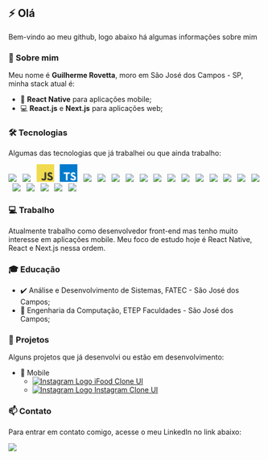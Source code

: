 
## :zap: Olá
Bem-vindo ao meu github, logo abaixo há algumas informações sobre mim

### :scroll: Sobre mim 
Meu nome é **Guilherme Rovetta**, moro em São José dos Campos - SP, minha stack atual é:
- :iphone: **React Native** para aplicações mobile;
- :computer: **React.js** e **Next.js** para aplicações web;

### :hammer_and_wrench: Tecnologias
Algumas das tecnologias que já trabalhei ou que ainda trabalho:
<p> 
<img src="https://cdn.icon-icons.com/icons2/2107/PNG/512/file_type_html_icon_130541.png" height="35px"/>
&nbsp;  
<img src="https://logospng.org/download/css-3/logo-css-3-2048.png" height="35px"/>
&nbsp;  
<img src="https://raw.githubusercontent.com/github/explore/80688e429a7d4ef2fca1e82350fe8e3517d3494d/topics/javascript/javascript.png" height="35px"/>
&nbsp;  
<img src="https://raw.githubusercontent.com/github/explore/80688e429a7d4ef2fca1e82350fe8e3517d3494d/topics/typescript/typescript.png" height="35px"/>
&nbsp;
<img src="https://appmasters.io/static/react-47ce6e77f039020ee2e76a10c1e988e9.png" height="35px"/>
&nbsp;
<img src="https://uireactnative.com/wp-content/uploads/2019/04/react-native-logo.png" height="35px"/>
&nbsp;
<img src="https://docs.microsoft.com/pt-pt/windows/images/nextjs-logo.png" height="35px"/>
&nbsp;
<img src="http://assets.stickpng.com/images/5847ea22cef1014c0b5e4833.png" height="35px"/>
&nbsp;
<img src="https://upload.wikimedia.org/wikipedia/commons/thumb/9/95/Vue.js_Logo_2.svg/1184px-Vue.js_Logo_2.svg.png" height="35px"/>
&nbsp;
<img src="https://git-scm.com/images/logos/downloads/Git-Icon-1788C.png" height="35px"/>
&nbsp;
<img src="https://seeklogo.com/images/E/expo-logo-01BB2BCFC3-seeklogo.com.png" height="35px"/>
&nbsp;
<img src="https://cdn.freebiesupply.com/logos/large/2x/jest-logo-png-transparent.png" height="35px"/>
&nbsp;
<img src="https://seeklogo.com/images/E/eslint-logo-DDFB6EBCF6-seeklogo.com.png" height="35px"/>
&nbsp;
<img src="https://cdn.freebiesupply.com/logos/thumbs/1x/prettier-1-logo.png" height="35px"/>
&nbsp;
<img src="https://miro.medium.com/max/400/1*tfZa4vsI6UusJYt_fzvGnQ.png" height="35px"/>
&nbsp;
<img src="https://camo.githubusercontent.com/c10bbec541caa795eee7a0ada0415e2fe7c04b4f89aaa8ebc76e1d1ac2ede1d6/68747470733a2f2f696d672e69636f6e73382e636f6d2f636f6c6f722f3435322f6d6f6e676f64622e706e67" height="35px"/>
&nbsp;
<img src="https://devtools.com.br/blog/wp-content/uploads/2013/06/MySQL-Logo.wine_.png" height="35px"/>
&nbsp;
<img src="https://www.docker.com/sites/default/files/d8/2019-07/Moby-logo.png" height="35px"/>
&nbsp;
<img src="https://upload.wikimedia.org/wikipedia/commons/3/33/Figma-logo.svg" height="35px"/>
&nbsp;
<img src="https://upload.wikimedia.org/wikipedia/commons/thumb/c/c2/Adobe_XD_CC_icon.svg/2101px-Adobe_XD_CC_icon.svg.png" height="35px"/>
&nbsp;
<img src="https://logodownload.org/wp-content/uploads/2017/04/adobe-Illustrator-logo-1-1.png" height="35px"/>
&nbsp;
<img src="https://logodownload.org/wp-content/uploads/2019/10/adobe-photoshop-logo-1.png" height="35px"/>
&nbsp;
</p>

### :computer: Trabalho 
Atualmente trabalho como desenvolvedor front-end mas tenho muito interesse em aplicações mobile. Meu foco de estudo hoje é React Native, React e Next.js nessa ordem.

### :mortar_board: Educação 
- :heavy_check_mark: Análise e Desenvolvimento de Sistemas, FATEC - São José dos Campos;
- :stop_sign: Engenharia da Computação, ETEP Faculdades - São José dos Campos;

### :book: Projetos
Alguns projetos que já desenvolvi ou estão em desenvolvimento:
- :iphone: Mobile 
	-  <a alt="iFood Clone UI" href="https://github.com/guihRovetta/ifood-clone"><img src="http://whatsrel.com.br/wp-content/uploads/2020/12/vagas-rela%C3%A7%C3%B5es-internacionais.png" width="16px" alt="Instagram Logo"/> iFood Clone UI</a>
	- <a alt="Instagram Clone UI" href="https://github.com/guihRovetta/instagram-clone"><img src="https://upload.wikimedia.org/wikipedia/commons/thumb/a/a5/Instagram_icon.png/2048px-Instagram_icon.png" width="16px" alt="Instagram Logo"/> Instagram Clone UI</a>

### :mailbox: Contato
Para entrar em contato comigo, acesse o meu LinkedIn no link abaixo:
<p>
  <a alt="Guilherme de Almeida Rovetta Linkedin" href="https://www.linkedin.com/in/guilherme-rovetta-381a89b0">
  <img src="https://img.shields.io/badge/LinkedIn-Guilherme%20Rovetta-blue?logo=linkedin"/></a>
</p>
